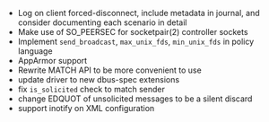 * Log on client forced-disconnect, include metadata in journal, and consider documenting each scenario in detail
* Make use of SO_PEERSEC for socketpair(2) controller sockets
* Implement `send_broadcast`, `max_unix_fds`, `min_unix_fds` in policy language
* AppArmor support
* Rewrite MATCH API to be more convenient to use
* update driver to new dbus-spec extensions
* fix `is_solicited` check to match sender
* change EDQUOT of unsolicited messages to be a silent discard
* support inotify on XML configuration